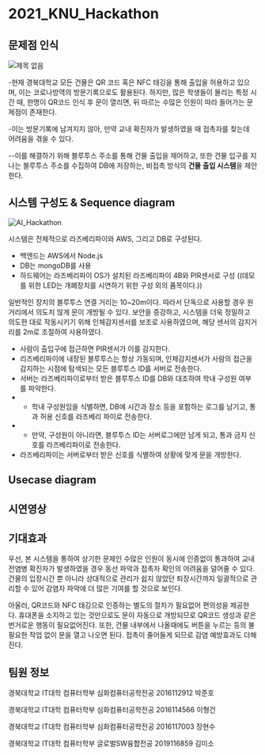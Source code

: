# 2021_KNU_Hackathon

## 문제점 인식
  ![제목 없음](https://user-images.githubusercontent.com/59030198/126649011-de272dad-7dbd-4c84-93bb-cb139b218196.png)

   -현재 경북대학교 모든 건물은 QR 코드 혹은 NFC 태깅을 통해 출입을 허용하고 있으며, 이는 코로나방역의 방문기록으로도 활용된다. 
   하지만, 많은 학생들이 몰리는 특정 시간 때, 한명이 QR코드 인식 후 문이 열리면, 뒤 따르는 수많은 인원이 따라 들어가는 문제점이 존재한다.
   
   -이는 방문기록에 남겨지지 않아, 만약 교내 확진자가 발생하였을 때 접촉자를 찾는데 어려움을 겪을 수 있다.
   
   --이를 해결하기 위해 블루투스 주소를 통해 건물 출입을 제어하고, 또한 건물 입구를 지나는 블루투스 주소를 수집하여 DB에 저장하는, 비접촉 방식의 **건물 출입 시스템**을 제안한다. 
   
## 시스템 구성도 & Sequence diagram
![AI_Hackathon](https://user-images.githubusercontent.com/59030198/126280274-d7fa1989-df9d-483f-a949-1afcdea1f726.png)

시스템은 전체적으로 라즈베리파이와 AWS, 그리고 DB로 구성된다.

 - 백엔드는 AWS에서 Node.js
 - DB는 mongoDB를 사용
 - 하드웨어는 라즈베리파이 OS가 설치된 라즈베리파이 4B와 PIR센서로 구성
((데모를 위한 LED는 개폐장치를 시연하기 위한 구성 외의 품목이다.))

일반적인 장치의 블루투스 연결 거리는 10~20m이다. 따라서 단독으로 사용할 경우 원거리에서 의도치 않게 문이 개방될 수 있다. 보안을 증강하고, 시스템을 더욱 정밀하고 의도한 대로 작동시키기 위해 인체감지센서를 보조로 사용하였으며, 해당 센서의 감지거리를 2m로 조절하여 사용하였다.

 - 사람이 출입구에 접근하면 PIR센서가 이를 감지한다.
 - 리즈베리파이에 내장된 블루투스는 항상 가동되며, 인체감지센서가 사람의 접근을 감지하는 시점에 탐색되는 모든 블루투스 ID를 서버로 전송한다.
 - 서버는 라즈베리파이로부터 받은 블루투스 ID를 DB와 대조하여 학내 구성원 여부를 파악한다.
 - - 학내 구성원임을 식별하면, DB에 시간과 장소 등을 포함하는 로그를 남기고, 통과 허용 신호를 라즈베리 파이로 전송한다.
 - - 만약, 구성원이 아니라면, 블루투스 ID는 서버로그에만 남게 되고, 통과 금지 신호를 라즈베리파이로 전송한다. 
 - 라즈베리파이는 서버로부터 받은 신호를 식별하여 상황에 맞게 문을 개방한다.


## Usecase diagram

## 시연영상

## 기대효과
우선, 본 시스템을 통하여 상기한 문제인 수많은 인원이 동시에 인증없이 통과하여 교내 전염병 확진자가 발생하였을 경우 동선 파악과 접촉자 확인의 어려움을 덜어줄 수 있다. 건물의 입장시간 뿐 아니라 상대적으로 관리가 쉽지 않았던 퇴장시간까지 일괄적으로 관리할 수 있어 감염자 파악에 더 많은 기여를 할 것으로 보인다.

아울러, QR코드와 NFC 태깅으로 인증하는 별도의 절차가 필요없어 편의성을 제공한다. 휴대폰을 소지하고 있는 것만으로도 문이 자동으로 개방되므로 QR코드 생성과 같은 번거로운 행동이 필요없어진다. 또한, 건물 내부에서 나올때에도 버튼을 누르는 등의 불필요한 작업 없이 문을 열고 나오면 된다. 접촉이 줄어들게 되므로 감염 예방효과도 더해진다.

## 팀원 정보
경북대학교 IT대학 컴퓨터학부 심화컴퓨터공학전공 2016112912 박준호

경북대학교 IT대학 컴퓨터학부 심화컴퓨터공학전공 2016114566 이형건

경북대학교 IT대학 컴퓨터학부 심화컴퓨터공학전공 2016117003 장현수 

경북대학교 IT대학 컴퓨터학부 글로벌SW융합전공 2019116859 김미소

